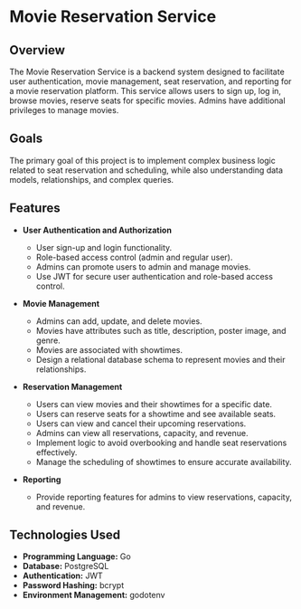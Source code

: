 # Movie Reservation Service

## Overview

The Movie Reservation Service is a backend system designed to facilitate user authentication, movie management, seat reservation, and reporting for a movie reservation platform. This service allows users to sign up, log in, browse movies, reserve seats for specific movies. Admins have additional privileges to manage movies.

## Goals

The primary goal of this project is to implement complex business logic related to seat reservation and scheduling, while also understanding data models, relationships, and complex queries.

## Features

- **User Authentication and Authorization**
  - User sign-up and login functionality.
  - Role-based access control (admin and regular user).
  - Admins can promote users to admin and manage movies.
  - Use JWT for secure user authentication and role-based access control.

- **Movie Management**
  - Admins can add, update, and delete movies.
  - Movies have attributes such as title, description, poster image, and genre.
  - Movies are associated with showtimes.
  - Design a relational database schema to represent movies and their relationships.

- **Reservation Management**
  - Users can view movies and their showtimes for a specific date.
  - Users can reserve seats for a showtime and see available seats.
  - Users can view and cancel their upcoming reservations.
  - Admins can view all reservations, capacity, and revenue.
  - Implement logic to avoid overbooking and handle seat reservations effectively.
  - Manage the scheduling of showtimes to ensure accurate availability.

- **Reporting**
  - Provide reporting features for admins to view reservations, capacity, and revenue.


## Technologies Used

- **Programming Language:** Go
- **Database:** PostgreSQL
- **Authentication:** JWT
- **Password Hashing:** bcrypt
- **Environment Management:** godotenv

